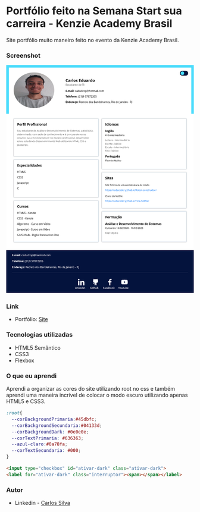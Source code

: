 # Portfólio feito na Semana Start sua carreira - Kenzie Academy Brasil

Site portfólio muito maneiro feito no evento da Kenzie Academy Brasil. 

### Screenshot

![](./assets/img/Screenshot_Portfolio.png)

### Link
 - Portfólio: [Site](https://caducoder.github.io)

 ### Tecnologias utilizadas
 - HTML5 Semântico
 - CSS3
 - Flexbox

 ### O que eu aprendi

 Aprendi a organizar as cores do site utilizando root no css e também aprendi uma maneira incrível de colocar o modo escuro utilizando apenas HTML5 e CSS3.

 ```css
 :root{
   --corBackgroundPrimaria:#45dbfc;
   --corBackgroundSecundaria:#04133d;
   --corBackgroundDark: #0e0e0e;
   --corTextPrimaria: #636363;
   --azul-claro:#0a78fa;
   --corTextSecundaria: #000;
}
 ```
 ```html
 <input type="checkbox" id="ativar-dark" class="ativar-dark">
 <label for="ativar-dark" class="interruptor"><span></span></label>
 ```

 ### Autor
 - Linkedin - [Carlos Silva](https://www.linkedin.com/in/carlos-edu/)